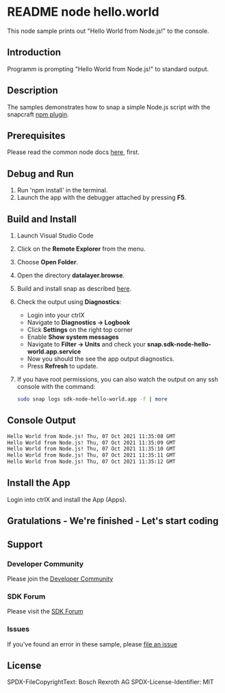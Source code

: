 # README node hello.world

This node sample prints out "Hello World from Node.js!" to the console.

## Introduction

Programm is prompting "Hello World from Node.js!" to standard output.

## Description

The samples demonstrates how to snap a simple Node.js script with the snapcraft [npm plugin](https://snapcraft.io/docs/npm-plugin).

## Prerequisites

Please read the common node docs [here](./../README.md), first.

## Debug and Run

1. Run 'npm install' in the terminal.  
2. Launch the app with the debugger attached by pressing __F5__.

## Build and Install

1. Launch Visual Studio Code
2. Click on the __Remote Explorer__ from the menu.
3. Choose __Open Folder__.
4. Open the directory __datalayer.browse__.
5. Build and install snap as described [here](./../README.md).
6. Check the output using __Diagnostics__:

   + Login into your ctrlX
   + Navigate to __Diagnostics -> Logbook__
   + Click __Settings__ on the right top corner
   + Enable __Show system messages__
   + Navigate to __Filter -> Units__ and check your __snap.sdk-node-hello-world.app.service__
   + Now you should the see the app output diagnostics.
   + Press __Refresh__ to update.

7. If you have root permissions, you can also watch the output on any ssh console with the command:

    ```bash
    sudo snap logs sdk-node-hello-world.app -f | more
    ```

## Console Output

```bash
Hello World from Node.js! Thu, 07 Oct 2021 11:35:08 GMT
Hello World from Node.js! Thu, 07 Oct 2021 11:35:09 GMT
Hello World from Node.js! Thu, 07 Oct 2021 11:35:10 GMT
Hello World from Node.js! Thu, 07 Oct 2021 11:35:11 GMT
Hello World from Node.js! Thu, 07 Oct 2021 11:35:12 GMT
 ```

## Install the App

Login into ctrlX and install the App (Apps).

## Gratulations - We're finished - Let's start coding

## Support

### Developer Community

Please join the [Developer Community](https://developer.community.boschrexroth.com/)

### SDK Forum

Please visit the [SDK Forum](https://developer.community.boschrexroth.com/t5/ctrlX-AUTOMATION/ct-p/dcdev_community-bunit-dcae/)

### Issues

If you've found an error in these sample, please [file an issue](https://github.com/boschrexroth)

## License

SPDX-FileCopyrightText: Bosch Rexroth AG
SPDX-License-Identifier: MIT
